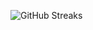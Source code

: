 ![GitHub Streaks](https://github-streaks-mqc9.onrender.com/streak/happilli/image?theme=midnight&cache_bust=1743182228&lang=ja)
